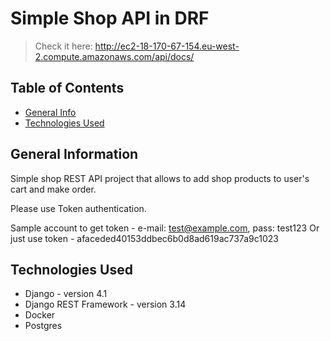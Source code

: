 # Simple Shop API in DRF
> Check it here: http://ec2-18-170-67-154.eu-west-2.compute.amazonaws.com/api/docs/

## Table of Contents
* [General Info](#general-information)
* [Technologies Used](#technologies-used)

## General Information
Simple shop REST API project that allows to add shop products to user's cart and make order.

Please use Token authentication. 

Sample account to get token - e-mail: test@example.com, pass: test123
Or just use token - afaceded40153ddbec6b0d8ad619ac737a9c1023

## Technologies Used
- Django - version 4.1
- Django REST Framework - version 3.14
- Docker
- Postgres